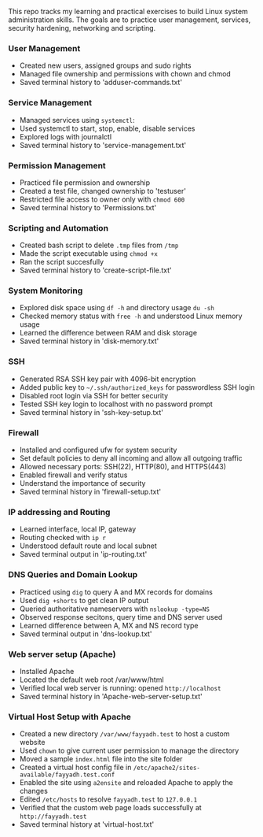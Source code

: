 This repo tracks my learning and practical exercises to build Linux system administration skills. The goals are to practice user management, services, security hardening, networking and scripting.

### User Management
* Created new users, assigned groups and sudo rights
* Managed file ownership and permissions with chown and chmod
* Saved terminal history to 'adduser-commands.txt'

### Service Management

* Managed services using `systemctl`:
* Used systemctl to start, stop, enable, disable services
* Explored logs with journalctl
* Saved terminal history to 'service-management.txt'

### Permission Management

* Practiced file permission and ownership
* Created a test file, changed ownership to 'testuser'
* Restricted file access to owner only with `chmod 600`
* Saved terminal history to 'Permissions.txt'

### Scripting and Automation

* Created bash script to delete `.tmp` files from `/tmp`
* Made the script executable using `chmod +x` 
* Ran the script succesfully
* Saved terminal history to 'create-script-file.txt'

### System Monitoring

* Explored disk space using `df -h` and directory usage `du -sh`
* Checked memory status with `free -h` and understood Linux memory usage
* Learned the difference between RAM and disk storage
* Saved terminal history in 'disk-memory.txt'

### SSH

* Generated RSA SSH key pair with 4096-bit encryption
* Added public key to `~/.ssh/authorized_keys` for passwordless SSH login
* Disabled root login via SSH for better security
* Tested SSH key login to localhost with no password prompt
* Saved terminal history in 'ssh-key-setup.txt'

### Firewall 

* Installed and configured ufw for system security
* Set default policies to deny all incoming and allow all outgoing traffic
* Allowed necessary ports: SSH(22), HTTP(80), and HTTPS(443)
* Enabled firewall and verify status
* Understand the importance of security
* Saved terminal history in 'firewall-setup.txt'

### IP addressing and Routing

* Learned interface, local IP, gateway
* Routing checked with `ip r`
* Understood default route and local subnet
* Saved terminal output in 'ip-routing.txt'

### DNS Queries and Domain Lookup

* Practiced using `dig` to query A and MX records for domains
* Used `dig +shorts` to get clean IP output
* Queried authoritative nameservers with `nslookup -type=NS`
* Observed response secitons, query time and DNS server used
* Learned difference between A, MX and NS record type
* Saved terminal output in 'dns-lookup.txt'

### Web server setup (Apache)
* Installed Apache
* Located the default web root /var/www/html
* Verified local web server is running: opened `http://localhost`
* Saved terminal history in 'Apache-web-server-setup.txt'

### Virtual Host Setup with Apache

* Created a new directory `/var/www/fayyadh.test` to host a custom website
* Used `chown` to give current user permission to manage the directory
* Moved a sample `index.html` file into the site folder
* Created a virtual host config file in `/etc/apache2/sites-available/fayyadh.test.conf`
* Enabled the site using `a2ensite` and reloaded Apache to apply the changes
* Edited `/etc/hosts` to resolve `fayyadh.test` to `127.0.0.1`
* Verified that the custom web page loads successfully at `http://fayyadh.test`
* Saved terminal history at 'virtual-host.txt'

